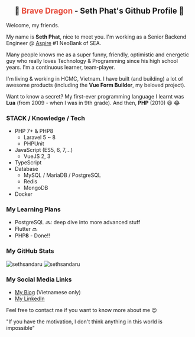 <h2 align="center">
  🐉 <span style="color:#e74c3c;">Brave Dragon</span> - Seth Phat's Github Profile 👋
</h1>


Welcome, my friends.

My name is **Seth Phat**, nice to meet you. I'm working as a Senior Backend Engineer @ [Aspire](https://aspireapp.com) #1 NeoBank of SEA.

Many people knows me as a super funny, friendly, optimistic and energetic guy who really loves Technology & Programming since his high school years. I'm a continuous learner, team-player.

I'm living & working in HCMC, Vietnam. I have built (and building) a lot of awesome products (including the **Vue Form Builder**, my beloved project).

Want to know a secret? My first-ever programming language I learnt was **Lua** (from 2009 - when I was in 9th grade). And then, **PHP** (2010) 😆 😂

### STACK / Knowledge / Tech
- PHP 7+ & PHP8
  - Laravel 5 ~ 8
  - PHPUnit
- JavaScript (ES5, 6, 7,...)
  - VueJS 2, 3
- TypeScript
- Database
  - MySQL / MariaDB / PostgreSQL
  - Redis
  - MongoDB
- Docker

### My Learning Plans
- PostgreSQL 🔜: deep dive into more advanced stuff
- Flutter 🔜
- PHP**8** - Done!!

### My GitHub Stats

<p align="left">
<img src="https://github-readme-stats.vercel.app/api?username=sethsandaru&show_icons=true&theme=vue-dark&count_private=true" alt="sethsandaru" />
<img src="https://github-readme-stats.vercel.app/api/top-langs/?username=sethsandaru&layout=compact&theme=vue-dark" alt="sethsandaru" /> 
</p>

### My Social Media Links
- [My Blog](https://sethphat.com) (Vietnamese only)
- [My LinkedIn](https://www.linkedin.com/in/sethphat/)

Feel free to contact me if you want to know more about me 😉

"If you have the motivation, I don't think anything in this world is impossible"
